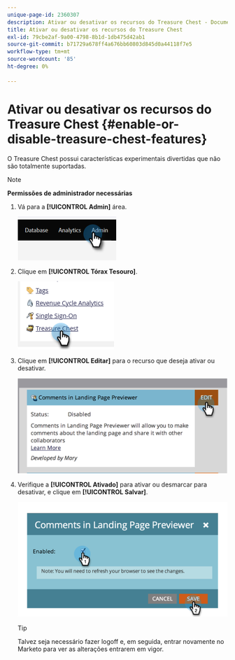 ```yaml
---
unique-page-id: 2360307
description: Ativar ou desativar os recursos do Treasure Chest - Documentação do Marketo - Documentação do produto
title: Ativar ou desativar os recursos do Treasure Chest
exl-id: 79cbe2af-9a00-4798-8b1d-1db475d42ab1
source-git-commit: b71729a678ff4a676bb60803d845d0a44118f7e5
workflow-type: tm+mt
source-wordcount: '85'
ht-degree: 0%

---
```


# Ativar ou desativar os recursos do Treasure Chest {#enable-or-disable-treasure-chest-features}

O Treasure Chest possui características experimentais divertidas que não são totalmente suportadas.

>[!NOTE]
>
>**Permissões de administrador necessárias**

1. Vá para a **[!UICONTROL Admin]** área.

   ![](assets/enable-or-disable-treasure-chest-features-1.png)

1. Clique em **[!UICONTROL Tórax Tesouro]**.

   ![](assets/enable-or-disable-treasure-chest-features-2.png)

1. Clique em **[!UICONTROL Editar]** para o recurso que deseja ativar ou desativar.

   ![](assets/enable-or-disable-treasure-chest-features-3.png)

1. Verifique a **[!UICONTROL Ativado]** para ativar ou desmarcar para desativar, e clique em **[!UICONTROL Salvar]**.

   ![](assets/enable-or-disable-treasure-chest-features-4.png)

   >[!TIP]
   >
   >Talvez seja necessário fazer logoff e, em seguida, entrar novamente no Marketo para ver as alterações entrarem em vigor.
